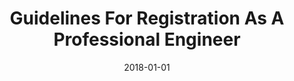 ---
layout: post
title:  "Guidelines For Registration As A Professional Engineer"
date:   2018-01-01
file_url: "/files/resources/registration-guidelines/RegistrationasPE.pdf"
---